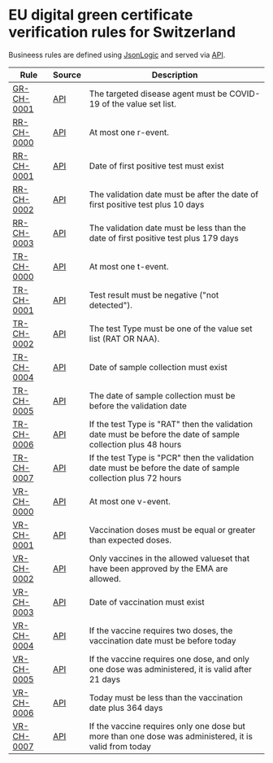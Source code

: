 # EU digital green certificate verification rules for Switzerland

Busineess rules are defined using [JsonLogic](https://jsonlogic.com) and served via [API](https://dgca-businessrule-service.cfapps.eu10.hana.ondemand.com/rules/CH).

| Rule | Source | Description |
| ---- | ------ | ----------- |
| [GR-CH-0001](GR-CH-0001.json) | [API](https://dgca-businessrule-service.cfapps.eu10.hana.ondemand.com/rules/CH/61eb35210ee0dcf171665955bb685b0d493d421f9790e6bb9dc10aaa699ae286) | The targeted disease agent must be COVID-19 of the value set list. |
| [RR-CH-0000](RR-CH-0000.json) | [API](https://dgca-businessrule-service.cfapps.eu10.hana.ondemand.com/rules/CH/28078c175d17eb6ea1b22529221b888ab2306e8da8dae345d1abf9f4af2a9615) | At most one r-event. |
| [RR-CH-0001](RR-CH-0001.json) | [API](https://dgca-businessrule-service.cfapps.eu10.hana.ondemand.com/rules/CH/83f9ec5e272e0d6419fd1e3f193f44b4a75b657d611c42089889e584500dcd3c) | Date of first positive test must exist |
| [RR-CH-0002](RR-CH-0002.json) | [API](https://dgca-businessrule-service.cfapps.eu10.hana.ondemand.com/rules/CH/074962da734969d1727d4f6f45471a9cf4f2d0e9c87a21f3b4451db6f1447c63) | The validation date must be after the date of first positive test plus 10 days |
| [RR-CH-0003](RR-CH-0003.json) | [API](https://dgca-businessrule-service.cfapps.eu10.hana.ondemand.com/rules/CH/6e487f034447e2b7ff638ee02f2c9740817a7deef5ca897c02ae89f682d2783d) | The validation date must be less than the date of first positive test plus 179 days |
| [TR-CH-0000](TR-CH-0000.json) | [API](https://dgca-businessrule-service.cfapps.eu10.hana.ondemand.com/rules/CH/4a7828c71d4d320fc8198cc78a76f29e29eabe7e099ce351b853e6974eb51eef) | At most one t-event. |
| [TR-CH-0001](TR-CH-0001.json) | [API](https://dgca-businessrule-service.cfapps.eu10.hana.ondemand.com/rules/CH/d94356226667ab68fd4cdd7c86a9da111fa24cf371dcd1988e80f4c8ff7a0f0b) | Test result must be negative ("not detected"). |
| [TR-CH-0002](TR-CH-0002.json) | [API](https://dgca-businessrule-service.cfapps.eu10.hana.ondemand.com/rules/CH/1b09107f82fd6fc13c7e74c2ff1a333d668fcc243e7fee9fd8b743fd53d7c630) | The test Type must be one of the value set list (RAT OR NAA). |
| [TR-CH-0004](TR-CH-0004.json) | [API](https://dgca-businessrule-service.cfapps.eu10.hana.ondemand.com/rules/CH/1593ee54a09ec3892959d069e946b1549aa59ffdff4eef057da2d3b98fc15c15) | Date of sample collection must exist |
| [TR-CH-0005](TR-CH-0005.json) | [API](https://dgca-businessrule-service.cfapps.eu10.hana.ondemand.com/rules/CH/c462c8dccadfab4018fc687bdf02aab2a50f877d4f97db2da439f40e7d2347b9) | The date of sample collection must be before the validation date |
| [TR-CH-0006](TR-CH-0006.json) | [API](https://dgca-businessrule-service.cfapps.eu10.hana.ondemand.com/rules/CH/23b6b5ea8e4fae1b888c18b925c902e3e96eab4678fdfc856b52c361745ae36f) | If the test Type is "RAT" then the validation date must be before the date of sample collection plus 48 hours |
| [TR-CH-0007](TR-CH-0007.json) | [API](https://dgca-businessrule-service.cfapps.eu10.hana.ondemand.com/rules/CH/26134bff82cb61de7f917b61fd1e87bd4d42c806757f97505e1dee6ef665f698) | If the test Type is "PCR" then the validation date must be before the date of sample collection plus 72 hours |
| [VR-CH-0000](VR-CH-0000.json) | [API](https://dgca-businessrule-service.cfapps.eu10.hana.ondemand.com/rules/CH/f4068efaeb56c80abb26a2b605279a94e299045f90171939ceb2c53e984f9696) | At most one v-event. |
| [VR-CH-0001](VR-CH-0001.json) | [API](https://dgca-businessrule-service.cfapps.eu10.hana.ondemand.com/rules/CH/3d6662bae3788cf898a5b3a628eba884915f3eea716cd54530fc60f1eedbbd76) | Vaccination doses must be equal or greater than expected doses. |
| [VR-CH-0002](VR-CH-0002.json) | [API](https://dgca-businessrule-service.cfapps.eu10.hana.ondemand.com/rules/CH/e97b88a35e40cd11f78880892aa543b76105cb6fbe753eecd99bd665409d5144) | Only vaccines in the allowed valueset that have been approved by the EMA are allowed. |
| [VR-CH-0003](VR-CH-0003.json) | [API](https://dgca-businessrule-service.cfapps.eu10.hana.ondemand.com/rules/CH/d3a67387c5a0e89d6a3bdff520ebcbff9d592568e3bda06466d202737a127bf7) | Date of vaccination must exist |
| [VR-CH-0004](VR-CH-0004.json) | [API](https://dgca-businessrule-service.cfapps.eu10.hana.ondemand.com/rules/CH/232b5a6941bba6a7e7e8f4dd461672010b479f8038279c493560b614aa1701cd) | If the vaccine requires two doses, the vaccination date must be before today |
| [VR-CH-0005](VR-CH-0005.json) | [API](https://dgca-businessrule-service.cfapps.eu10.hana.ondemand.com/rules/CH/8f3b1fb07b24e68fad40f682387b63db18e983dc24480c229e27abe2a11a6aba) | If the vaccine requires one dose, and only one dose was administered, it is valid after 21 days  |
| [VR-CH-0006](VR-CH-0006.json) | [API](https://dgca-businessrule-service.cfapps.eu10.hana.ondemand.com/rules/CH/bfc1387778281493be07288e299310bd0c4ce9927289f29c73a18ada13248ba8) | Today must be less than the vaccination date plus 364 days |
| [VR-CH-0007](VR-CH-0007.json) | [API](https://dgca-businessrule-service.cfapps.eu10.hana.ondemand.com/rules/CH/0a011a91e61e70f2331ebdf4de66c4ab6967fc6bacbd94e8ae44af26e6a0fccc) | If the vaccine requires only one dose but more than one dose was administered, it is valid from today  |
